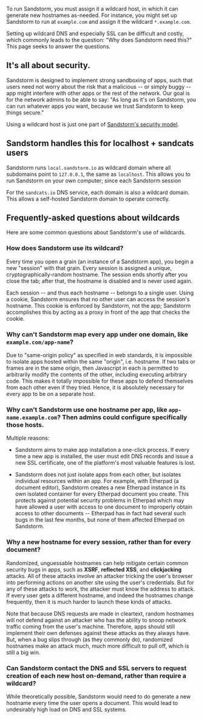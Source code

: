 To run Sandstorm, you must assign it a wildcard host, in which it can
generate new hostnames as-needed. For instance, you might set up
Sandstorm to run at `example.com` and assign it the wildcard
`*.example.com`.

Setting up wildcard DNS and especially SSL can be difficult and
costly, which commonly leads to the question: "Why does Sandstorm need
this?" This page seeks to answer the questions.

## It's all about security.

Sandstorm is designed to implement strong sandboxing of apps, such
that users need not worry about the risk that a malicious -- or simply
buggy -- app might interfere with other apps or the rest of the
network. Our goal is for the network admins to be able to say: "As
long as it's on Sandstorm, you can run whatever apps you want, because
we trust Sandstorm to keep things secure."

Using a wildcard host is just one part of [Sandstorm's security
model](https://github.com/sandstorm-io/sandstorm/wiki/Security-Practices-Overview).

## Sandstorm handles this for localhost + sandcats users

Sandstorm runs `local.sandstorm.io` as wildcard domain where all
subdomains point to `127.0.0.1`, the same as `localhost`. This
allows you to run Sandstorm on your own computer; since each
Sandstorm session

For the `sandcats.io` DNS service, each domain is also a wildcard
domain. This allows a self-hosted Sandstorm domain to operate
correctly.


## Frequently-asked questions about wildcards

Here are some common questions about Sandstorm's use of wildcards.

### How does Sandstorm use its wildcard?

Every time you open a grain (an instance of a Sandstorm app), you
begin a new "session" with that grain. Every session is assigned a
unique, cryptographically-random hostname. The session ends shortly
after you close the tab; after that, the hostname is disabled and is
never used again.

Each session -- and thus each hostname -- belongs to a single
user. Using a cookie, Sandstorm ensures that no other user can access
the session's hostname. This cookie is enforced by Sandstorm, not the
app; Sandstorm accomplishes this by acting as a proxy in front of the
app that checks the cookie.

### Why can't Sandstorm map every app under one domain, like `example.com/app-name`?

Due to "same-origin policy" as specified in web standards, it is
impossible to isolate apps hosted within the same "origin",
i.e. hostname. If two tabs or frames are in the same origin, then
Javascript in each is permitted to arbitrarily modify the contents of
the other, including executing arbitrary code. This makes it totally
impossible for these apps to defend themselves from each other even if
they tried. Hence, it is absolutely necessary for every app to be on a
separate host.

### Why can't Sandstorm use one hostname per app, like `app-name.example.com`? Then admins could configure specifically those hosts.

Multiple reasons:

* Sandstorm aims to make app installation a one-click process. If
  every time a new app is installed, the user must edit DNS records
  and issue a new SSL certificate, one of the platform's most valuable
  features is lost.

* Sandstorm does not just isolate apps from each other, but isolates
  individual resources within an app. For example, with Etherpad (a
  document editor), Sandstorm creates a new Etherpad instance in its
  own isolated container for every Etherpad document you create. This
  protects against potential security problems in Etherpad which may
  have allowed a user with access to one document to improperly obtain
  access to other documents -- Etherpad has in fact had several such
  bugs in the last few months, but none of them affected Etherpad on
  Sandstorm.

### Why a new hostname for every session, rather than for every document?

Randomized, unguessable hostnames can help mitigate certain common
security bugs in apps, such as **XSRF**, **reflected XSS**, and
**clickjacking** attacks. All of these attacks involve an attacker
tricking the user's browser into performing actions on another site
using the user's credentials. But for any of these attacks to work,
the attacker must know the address to attack. If every user gets a
different hostname, and indeed the hostnames change frequently, then
it is much harder to launch these kinds of attacks.

Note that because DNS requests are made in cleartext, random hostnames
will not defend against an attacker who has the ability to snoop
network traffic coming from the user's machine. Therefore, apps should
still implement their own defenses against these attacks as they
always have. But, when a bug slips through (as they commonly do),
randomized hostnames make an attack much, much more difficult to pull
off, which is still a big win.

### Can Sandstorm contact the DNS and SSL servers to request creation of each new host on-demand, rather than require a wildcard?

While theoretically possible, Sandstorm would need to do generate a
new hostname every time the user opens a document. This would lead to
undesirably high load on DNS and SSL systems.
